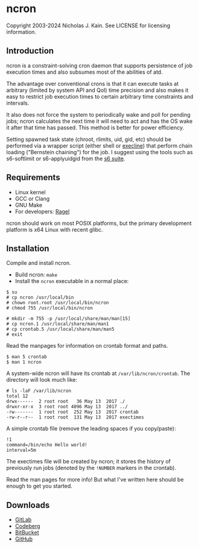 # ncron
Copyright 2003-2024 Nicholas J. Kain.
See LICENSE for licensing information.

## Introduction

ncron is a constraint-solving cron daemon that supports persistence of
job execution times and also subsumes most of the abilities of atd.

The advantage over conventional crons is that it can execute tasks
at arbitrary (limited by system API and QoI) time precision and also
makes it easy to restrict job execution times to certain arbitrary time
constraints and intervals.

It also does not force the system to periodically wake and poll for
pending jobs; ncron calculates the next time it will need to act and
has the OS wake it after that time has passed.  This method is better
for power efficiency.

Setting spawned task state (chroot, rlimits, uid, gid, etc) should be performed
via a wrapper script (either shell or
[execline](https://skarnet.org/software/execline/)) that perform chain loading
("Bernstein chaining") for the job. I suggest using the tools such as
s6-softlimit or s6-applyuidgid from the
[s6 suite](https://www.skarnet.org/software/s6/overview.html).

## Requirements

* Linux kernel
* GCC or Clang
* GNU Make
* For developers: [Ragel](https://www.colm.net/open-source/ragel)

ncron should work on most POSIX platforms, but the primary development
platform is x64 Linux with recent glibc.

## Installation

Compile and install ncron.
* Build ncron: `make`
* Install the `ncron` executable in a normal place:
```
$ su
# cp ncron /usr/local/bin
# chown root.root /usr/local/bin/ncron
# chmod 755 /usr/local/bin/ncron

# mkdir -m 755 -p /usr/local/share/man/man[15]
# cp ncron.1 /usr/local/share/man/man1
# cp crontab.5 /usr/local/share/man/man5
# exit
```

Read the manpages for information on crontab format and paths.
```
$ man 5 crontab
$ man 1 ncron
```

A system-wide ncron will have its crontab at `/var/lib/ncron/crontab`.
The directory will look much like:
```
# ls -laF /var/lib/ncron
total 12
drwx------  2 root root   36 May 13  2017 ./
drwxr-xr-x  3 root root 4096 May 13  2017 ../
-rw-------  1 root root  252 May 13  2017 crontab
-rw-r--r--  1 root root  131 May 13  2017 exectimes
```

A simple crontab file (remove the leading spaces if you copy/paste):
```
!1
command=/bin/echo Hello world!
interval=5m
```

The exectimes file will be created by ncron; it stores the history of
previously run jobs (denoted by the `!NUMBER` markers in the crontab).

Read the man pages for more info!  But what I've written here should be
enough to get you started.

## Downloads

* [GitLab](https://gitlab.com/niklata/ncron)
* [Codeberg](https://codeberg.org/niklata/ncron)
* [BitBucket](https://bitbucket.com/niklata/ncron)
* [GitHub](https://github.com/niklata/ncron)

